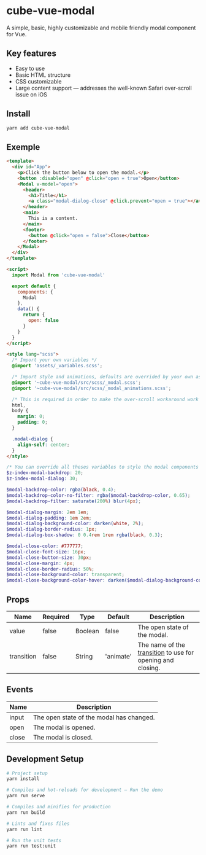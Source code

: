 # cube-vue-modal

A simple, basic, highly customizable and mobile friendly modal component for Vue.

## Key features

- Easy to use
- Basic HTML structure
- CSS customizable
- Large content support — addresses the well-known Safari over-scroll issue on iOS

## Install

```sh
yarn add cube-vue-modal
```

## Exemple

```html
<template>
  <div id="App">
    <p>Click the button below to open the modal.</p>
    <button :disabled="open" @click="open = true">Open</button>
    <Modal v-model="open">
      <header>
        <h1>Title</h1>
        <a class="modal-dialog-close" @click.prevent="open = true"></a>
      </header>
      <main>
        This is a content.
      </main>
      <footer>
        <button @click="open = false">Close</button>
      </footer>
    </Modal>
  </div>
</template>

<script>
  import Modal from 'cube-vue-modal'

  export default {
    components: {
      Modal
    },
    data() {
      return {
        open: false
      }
    }
  }
</script>

<style lang="scss">
  /* Import your own variables */
  @import 'assets/_variables.scss';

  /* Import style and animations, defaults are overrided by your own assets/_variables.scss */
  @import '~cube-vue-modal/src/scss/_modal.scss';
  @import '~cube-vue-modal/src/scss/_modal_animations.scss';

  /* This is required in order to make the over-scroll workaround work */
  html,
  body {
    margin: 0;
    padding: 0;
  }

  .modal-dialog {
    align-self: center;
  }
</style>
```

```scss
/* You can override all theses variables to style the modal components */
$z-index-modal-backdrop: 20;
$z-index-modal-dialog: 30;

$modal-backdrop-color: rgba(black, 0.4);
$modal-backdrop-color-no-filter: rgba($modal-backdrop-color, 0.65);
$modal-backdrop-filter: saturate(200%) blur(4px);

$modal-dialog-margin: 2em 1em;
$modal-dialog-padding: 1em 2em;
$modal-dialog-background-color: darken(white, 2%);
$modal-dialog-border-radius: 1px;
$modal-dialog-box-shadow: 0 0.4rem 1rem rgba(black, 0.3);

$modal-close-color: #777777;
$modal-close-font-size: 16px;
$modal-close-button-size: 30px;
$modal-close-margin: 4px;
$modal-close-border-radius: 50%;
$modal-close-background-color: transparent;
$modal-close-background-color-hover: darken($modal-dialog-background-color, 5%);
```

## Props

| Name       | Required | Type    | Default   | Description                                                                                               |
| ---------- | -------- | ------- | --------- | --------------------------------------------------------------------------------------------------------- |
| value      | false    | Boolean | false     | The open state of the modal.                                                                              |
| transition | false    | String  | 'animate' | The name of the [transition](https://vuejs.org/v2/guide/transitions.html) to use for opening and closing. |

## Events

| Name  | Description                              |
| ----- | ---------------------------------------- |
| input | The open state of the modal has changed. |
| open  | The modal is opened.                     |
| close | The modal is closed.                     |

## Development Setup

```sh
# Project setup
yarn install

# Compiles and hot-reloads for development – Run the demo
yarn run serve

# Compiles and minifies for production
yarn run build

# Lints and fixes files
yarn run lint

# Run the unit tests
yarn run test:unit
```
